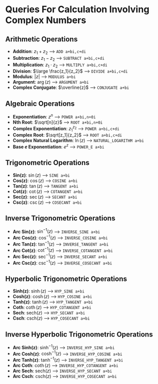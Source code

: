 # Queries For Calculation Involving Complex Numbers
## Arithmetic Operations
- **Addition**: $z_1+z_2$ --> `ADD a+bi,c+di`
- **Subtraction**: $z_1-z_2$ --> `SUBTRACT a+bi,c+di`
- **Multiplication**: $z_1\cdot z_2$ --> `MULTIPLY a+bi,c+di`
- **Division**: $\large \frac{z_1}{z_2}$ --> `DIVIDE a+bi,c+di`
- **Modulus**: $\left|z\right|$ --> `MODULUS a+bi`
- **Argument**: $\arg(z)$ --> `ARGUMENT a+bi`
- **Complex Conjugate**: $\overline{z}$ --> `CONJUGATE a+bi`
## Algebraic Operations
- **Exponentiation**: $z^n$ --> `POWER a+bi,n+0i`
- **Nth Root**: $\sqrt[n]{z}$ --> `ROOT a+bi,n+0i`
- **Complex Exponentiation**: ${z_1}^{z_2}$ --> `POWER a+bi,c+di`
- **Complex Root**: $\sqrt[z_1]{z_2}$ --> `ROOT a+bi,c+di`
- **Complex Natural Logarithm**: $\ln(z)$ --> `NATURAL_LOGARITHM a+bi`
- **Base $e$ Exponentiation**: $e^{z}$ --> `POWER_E a+bi`
## Trigonometric Operations
-  **Sin(z)**: $\sin(z)$ --> `SINE a+bi`
-  **Cos(z)**: $\cos(z)$ --> `COSINE a+bi`
-  **Tan(z)**: $\tan(z)$ --> `TANGENT a+bi`
- **Cot(z)**: $\cot(z)$ --> `COTANGENT a+bi`
- **Sec(z)**: $\sec(z)$ --> `SECANT a+bi`
- **Csc(z)**: $\csc(z)$ --> `COSECANT a+bi`
## Inverse Trigonometric Operations
-  **Arc Sin(z)**: $\sin^{-1}(z)$ --> `INVERSE_SINE a+bi`
-  **Arc Cos(z)**: $\cos^{-1}(z)$ --> `INVERSE_COSINE a+bi`
-  **Arc Tan(z)**: $\tan^{-1}(z)$ --> `INVERSE_TANGENT a+bi`
- **Arc Cot(z)**: $\cot^{-1}(z)$ --> `INVERSE_COTANGENT a+bi`
- **Arc Sec(z)**: $\sec^{-1}(z)$ --> `INVERSE_SECANT a+bi`
- **Arc Csc(z)**: $\csc^{-1}(z)$ --> `INVERSE_COSECANT a+bi`
## Hyperbolic Trigonometric Operations
- **Sinh(z)**: $\sinh(z)$  --> `HYP_SINE a+bi`
- **Cosh(z)**: $\cosh(z)$ --> `HYP_COSINE a+bi`
- **Tanh(z)**: $\tanh(z)$ --> `HYP_TANGENT a+bi`
- **Coth**: $\coth(z)$ --> `HYP_COTANGENT a+bi`
- **Sech**: $\text{sech}(z)$ --> `HYP_SECANT a+bi`
- **Csch**: $\text{csch}(z)$ --> `HYP_COSECANT a+bi`
## Inverse Hyperbolic Trigonometric Operations
- **Arc Sinh(z)**: $\sinh^{-1}(z)$ --> `INVERSE_HYP_SINE a+bi`
- **Arc Cosh(z)**: $\cosh^{-1}(z)$ --> `INVERSE_HYP_COSINE a+bi`
- **Arc Tanh(z)**: $\tanh^{-1}(z)$ --> `INVERSE_HYP_TANGENT a+bi`
- **Arc Coth**: $\coth(z)$ --> `INVERSE_HYP_COTANGENT a+bi`
- **Arc Sech**: $\text{sech}(z)$ --> `INVERSE_HYP_SECANT a+bi`
- **Arc Csch**: $\text{csch}(z)$ --> `INVERSE_HYP_COSECANT a+bi`
